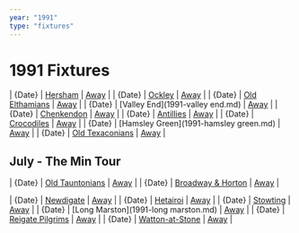 ```yaml
---
year: "1991"
type: "fixtures"
---
```


# 1991 Fixtures

| {Date} | [Hersham](1991-hersham.md) | [Away]() |
| {Date} | [Ockley](1991-ockley.md) | [Away]() |
| {Date} | [Old Elthamians](1991-old=elthamians.md) | [Away]() |
| {Date} | [Valley End](1991-valley end.md) | [Away]() |
| {Date} | [Chenkendon](1991-chenkendon.md) | [Away]() |
| {Date} | [Antillies](1991-antillies.md) | [Away]() |
| {Date} | [Crocodiles](1991-crocodiles.md) | [Away]() |
| {Date} | [Hamsley Green](1991-hamsley green.md) | [Away]() |
| {Date} | [Old Texaconians](1991-old-texaconians.md) | [Away]() |

## July - The Min Tour

| {Date} | [Old Tauntonians](1991-old-tauntonians.md) | [Away]() |
| {Date} | [Broadway & Horton](1991-broadway-and-horton.md) | [Away]() |

| {Date} | [Newdigate](1991-newdigate.md) | [Away]() |
| {Date} | [Hetairoi](1991-hetairoi.md) | [Away]() |
| {Date} | [Stowting](1991-stowting.md) | [Away]() |
| {Date} | [Long Marston](1991-long marston.md) | [Away]() |
| {Date} | [Reigate Pilgrims](1991-reigate-pilgrims.md) | [Away]() |
| {Date} | [Watton-at-Stone](1991-watton-at-stone.md) | [Away]() |